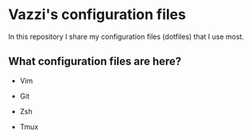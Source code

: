 # Vazzi's configuration files

In this repository I share my configuration files (dotfiles) that I use most.

## What configuration files are here?

* Vim

* Git

* Zsh

* Tmux

